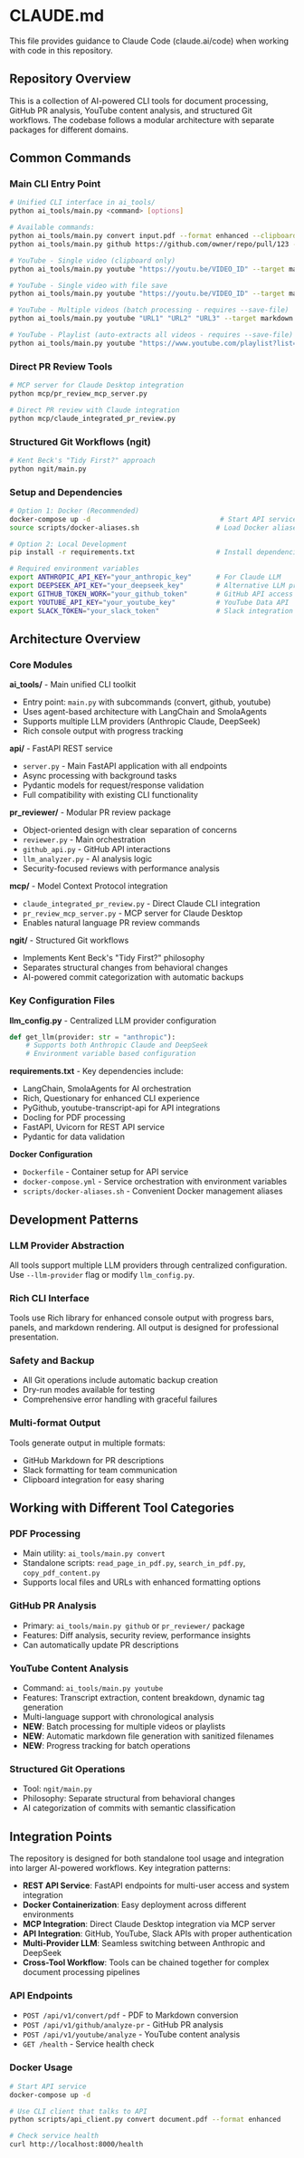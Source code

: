 # CLAUDE.md

This file provides guidance to Claude Code (claude.ai/code) when working with code in this repository.

## Repository Overview

This is a collection of AI-powered CLI tools for document processing, GitHub PR analysis, YouTube content analysis, and structured Git workflows. The codebase follows a modular architecture with separate packages for different domains.

## Common Commands

### Main CLI Entry Point
```bash
# Unified CLI interface in ai_tools/
python ai_tools/main.py <command> [options]

# Available commands:
python ai_tools/main.py convert input.pdf --format enhanced --clipboard
python ai_tools/main.py github https://github.com/owner/repo/pull/123 --target slack --llm-provider anthropic

# YouTube - Single video (clipboard only)
python ai_tools/main.py youtube "https://youtu.be/VIDEO_ID" --target markdown --dynamic-tags

# YouTube - Single video with file save
python ai_tools/main.py youtube "https://youtu.be/VIDEO_ID" --target markdown --save-file --dynamic-tags

# YouTube - Multiple videos (batch processing - requires --save-file)
python ai_tools/main.py youtube "URL1" "URL2" "URL3" --target markdown --save-file

# YouTube - Playlist (auto-extracts all videos - requires --save-file)
python ai_tools/main.py youtube "https://www.youtube.com/playlist?list=PLAYLIST_ID" --target markdown --save-file
```

### Direct PR Review Tools
```bash
# MCP server for Claude Desktop integration
python mcp/pr_review_mcp_server.py

# Direct PR review with Claude integration
python mcp/claude_integrated_pr_review.py
```

### Structured Git Workflows (ngit)
```bash
# Kent Beck's "Tidy First?" approach
python ngit/main.py
```

### Setup and Dependencies
```bash
# Option 1: Docker (Recommended)
docker-compose up -d                                # Start API service
source scripts/docker-aliases.sh                   # Load Docker aliases

# Option 2: Local Development
pip install -r requirements.txt                    # Install dependencies

# Required environment variables
export ANTHROPIC_API_KEY="your_anthropic_key"      # For Claude LLM
export DEEPSEEK_API_KEY="your_deepseek_key"        # Alternative LLM provider
export GITHUB_TOKEN_WORK="your_github_token"       # GitHub API access
export YOUTUBE_API_KEY="your_youtube_key"          # YouTube Data API
export SLACK_TOKEN="your_slack_token"              # Slack integration
```

## Architecture Overview

### Core Modules

**ai_tools/** - Main unified CLI toolkit
- Entry point: `main.py` with subcommands (convert, github, youtube)
- Uses agent-based architecture with LangChain and SmolaAgents
- Supports multiple LLM providers (Anthropic Claude, DeepSeek)
- Rich console output with progress tracking

**api/** - FastAPI REST service
- `server.py` - Main FastAPI application with all endpoints
- Async processing with background tasks
- Pydantic models for request/response validation
- Full compatibility with existing CLI functionality

**pr_reviewer/** - Modular PR review package
- Object-oriented design with clear separation of concerns
- `reviewer.py` - Main orchestration
- `github_api.py` - GitHub API interactions
- `llm_analyzer.py` - AI analysis logic
- Security-focused reviews with performance analysis

**mcp/** - Model Context Protocol integration
- `claude_integrated_pr_review.py` - Direct Claude CLI integration
- `pr_review_mcp_server.py` - MCP server for Claude Desktop
- Enables natural language PR review commands

**ngit/** - Structured Git workflows
- Implements Kent Beck's "Tidy First?" philosophy
- Separates structural changes from behavioral changes
- AI-powered commit categorization with automatic backups

### Key Configuration Files

**llm_config.py** - Centralized LLM provider configuration
```python
def get_llm(provider: str = "anthropic"):
    # Supports both Anthropic Claude and DeepSeek
    # Environment variable based configuration
```

**requirements.txt** - Key dependencies include:
- LangChain, SmolaAgents for AI orchestration
- Rich, Questionary for enhanced CLI experience
- PyGithub, youtube-transcript-api for API integrations
- Docling for PDF processing
- FastAPI, Uvicorn for REST API service
- Pydantic for data validation

**Docker Configuration**
- `Dockerfile` - Container setup for API service
- `docker-compose.yml` - Service orchestration with environment variables
- `scripts/docker-aliases.sh` - Convenient Docker management aliases

## Development Patterns

### LLM Provider Abstraction
All tools support multiple LLM providers through centralized configuration. Use `--llm-provider` flag or modify `llm_config.py`.

### Rich CLI Interface
Tools use Rich library for enhanced console output with progress bars, panels, and markdown rendering. All output is designed for professional presentation.

### Safety and Backup
- All Git operations include automatic backup creation
- Dry-run modes available for testing
- Comprehensive error handling with graceful failures

### Multi-format Output
Tools generate output in multiple formats:
- GitHub Markdown for PR descriptions
- Slack formatting for team communication
- Clipboard integration for easy sharing

## Working with Different Tool Categories

### PDF Processing
- Main utility: `ai_tools/main.py convert`
- Standalone scripts: `read_page_in_pdf.py`, `search_in_pdf.py`, `copy_pdf_content.py`
- Supports local files and URLs with enhanced formatting options

### GitHub PR Analysis
- Primary: `ai_tools/main.py github` or `pr_reviewer/` package
- Features: Diff analysis, security review, performance insights
- Can automatically update PR descriptions

### YouTube Content Analysis
- Command: `ai_tools/main.py youtube`
- Features: Transcript extraction, content breakdown, dynamic tag generation
- Multi-language support with chronological analysis
- **NEW**: Batch processing for multiple videos or playlists
- **NEW**: Automatic markdown file generation with sanitized filenames
- **NEW**: Progress tracking for batch operations

### Structured Git Operations
- Tool: `ngit/main.py`
- Philosophy: Separate structural from behavioral changes
- AI categorization of commits with semantic classification

## Integration Points

The repository is designed for both standalone tool usage and integration into larger AI-powered workflows. Key integration patterns:

- **REST API Service**: FastAPI endpoints for multi-user access and system integration
- **Docker Containerization**: Easy deployment across different environments
- **MCP Integration**: Direct Claude Desktop integration via MCP server
- **API Integration**: GitHub, YouTube, Slack APIs with proper authentication
- **Multi-Provider LLM**: Seamless switching between Anthropic and DeepSeek
- **Cross-Tool Workflow**: Tools can be chained together for complex document processing pipelines

### API Endpoints
- `POST /api/v1/convert/pdf` - PDF to Markdown conversion
- `POST /api/v1/github/analyze-pr` - GitHub PR analysis
- `POST /api/v1/youtube/analyze` - YouTube content analysis
- `GET /health` - Service health check

### Docker Usage
```bash
# Start API service
docker-compose up -d

# Use CLI client that talks to API
python scripts/api_client.py convert document.pdf --format enhanced

# Check service health
curl http://localhost:8000/health
```